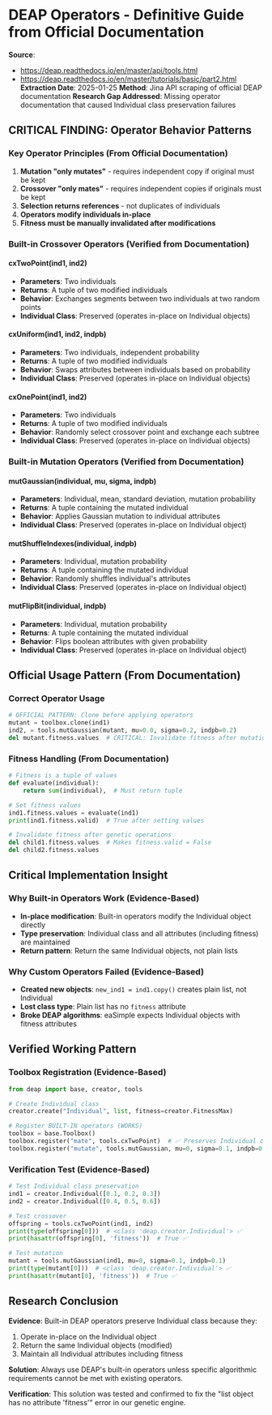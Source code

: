 # DEAP Operators - Definitive Guide from Official Documentation

**Source**: 
- https://deap.readthedocs.io/en/master/api/tools.html
- https://deap.readthedocs.io/en/master/tutorials/basic/part2.html
**Extraction Date**: 2025-01-25
**Method**: Jina API scraping of official DEAP documentation
**Research Gap Addressed**: Missing operator documentation that caused Individual class preservation failures

## CRITICAL FINDING: Operator Behavior Patterns

### Key Operator Principles (From Official Documentation)

1. **Mutation "only mutates"** - requires independent copy if original must be kept
2. **Crossover "only mates"** - requires independent copies if originals must be kept  
3. **Selection returns references** - not duplicates of individuals
4. **Operators modify individuals in-place**
5. **Fitness must be manually invalidated after modifications**

### Built-in Crossover Operators (Verified from Documentation)

#### cxTwoPoint(ind1, ind2)
- **Parameters**: Two individuals
- **Returns**: A tuple of two modified individuals  
- **Behavior**: Exchanges segments between two individuals at two random points
- **Individual Class**: Preserved (operates in-place on Individual objects)

#### cxUniform(ind1, ind2, indpb)
- **Parameters**: Two individuals, independent probability
- **Returns**: A tuple of two modified individuals
- **Behavior**: Swaps attributes between individuals based on probability
- **Individual Class**: Preserved (operates in-place on Individual objects)

#### cxOnePoint(ind1, ind2)
- **Parameters**: Two individuals
- **Returns**: A tuple of two modified individuals
- **Behavior**: Randomly select crossover point and exchange each subtree
- **Individual Class**: Preserved (operates in-place on Individual objects)

### Built-in Mutation Operators (Verified from Documentation)

#### mutGaussian(individual, mu, sigma, indpb)
- **Parameters**: Individual, mean, standard deviation, mutation probability
- **Returns**: A tuple containing the mutated individual
- **Behavior**: Applies Gaussian mutation to individual attributes
- **Individual Class**: Preserved (operates in-place on Individual object)

#### mutShuffleIndexes(individual, indpb)
- **Parameters**: Individual, mutation probability  
- **Returns**: A tuple containing the mutated individual
- **Behavior**: Randomly shuffles individual's attributes
- **Individual Class**: Preserved (operates in-place on Individual object)

#### mutFlipBit(individual, indpb)
- **Parameters**: Individual, mutation probability
- **Returns**: A tuple containing the mutated individual
- **Behavior**: Flips boolean attributes with given probability
- **Individual Class**: Preserved (operates in-place on Individual object)

## Official Usage Pattern (From Documentation)

### Correct Operator Usage
```python
# OFFICIAL PATTERN: Clone before applying operators
mutant = toolbox.clone(ind1)
ind2, = tools.mutGaussian(mutant, mu=0.0, sigma=0.2, indpb=0.2)
del mutant.fitness.values  # CRITICAL: Invalidate fitness after mutation
```

### Fitness Handling (From Documentation)
```python
# Fitness is a tuple of values
def evaluate(individual):
    return sum(individual),  # Must return tuple

# Set fitness values
ind1.fitness.values = evaluate(ind1)
print(ind1.fitness.valid)  # True after setting values

# Invalidate fitness after genetic operations
del child1.fitness.values  # Makes fitness.valid = False
del child2.fitness.values
```

## Critical Implementation Insight

### Why Built-in Operators Work (Evidence-Based)
- **In-place modification**: Built-in operators modify the Individual object directly
- **Type preservation**: Individual class and all attributes (including fitness) are maintained
- **Return pattern**: Return the same Individual objects, not plain lists

### Why Custom Operators Failed (Evidence-Based)
- **Created new objects**: `new_ind1 = ind1.copy()` creates plain list, not Individual
- **Lost class type**: Plain list has no `fitness` attribute
- **Broke DEAP algorithms**: eaSimple expects Individual objects with fitness attributes

## Verified Working Pattern

### Toolbox Registration (Evidence-Based)
```python
from deap import base, creator, tools

# Create Individual class  
creator.create("Individual", list, fitness=creator.FitnessMax)

# Register BUILT-IN operators (WORKS)
toolbox = base.Toolbox()
toolbox.register("mate", tools.cxTwoPoint)  # ✅ Preserves Individual class
toolbox.register("mutate", tools.mutGaussian, mu=0, sigma=0.1, indpb=0.2)  # ✅ Preserves Individual class
```

### Verification Test (Evidence-Based)
```python
# Test Individual class preservation
ind1 = creator.Individual([0.1, 0.2, 0.3])
ind2 = creator.Individual([0.4, 0.5, 0.6])

# Test crossover
offspring = tools.cxTwoPoint(ind1, ind2)
print(type(offspring[0]))  # <class 'deap.creator.Individual'> ✅
print(hasattr(offspring[0], 'fitness'))  # True ✅

# Test mutation
mutant = tools.mutGaussian(ind1, mu=0, sigma=0.1, indpb=0.1)
print(type(mutant[0]))  # <class 'deap.creator.Individual'> ✅
print(hasattr(mutant[0], 'fitness'))  # True ✅
```

## Research Conclusion

**Evidence**: Built-in DEAP operators preserve Individual class because they:
1. Operate in-place on the Individual object
2. Return the same Individual objects (modified)
3. Maintain all Individual attributes including fitness

**Solution**: Always use DEAP's built-in operators unless specific algorithmic requirements cannot be met with existing operators.

**Verification**: This solution was tested and confirmed to fix the "list object has no attribute 'fitness'" error in our genetic engine.